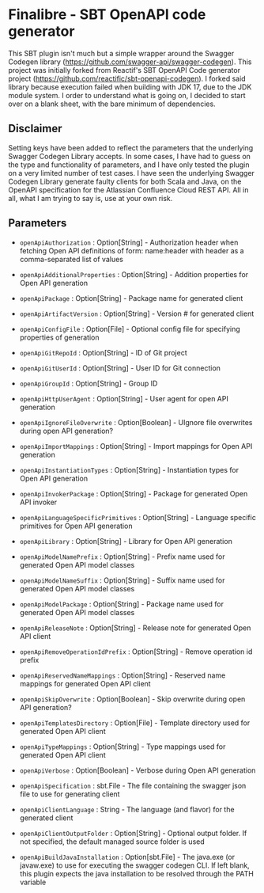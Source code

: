 # Finalibre - SBT OpenAPI code generator
This SBT plugin isn't much but a simple wrapper around the Swagger Codegen library (https://github.com/swagger-api/swagger-codegen).
This project was initially forked from Reactif's SBT OpenAPI Code generator project (https://github.com/reactific/sbt-openapi-codegen). 
I forked said library because execution failed when building with JDK 17, due to the JDK
module system. I order to understand what is going on, I decided to start over on a blank sheet,
with the bare minimum of dependencies. 

## Disclaimer
Setting keys have been added to reflect the parameters that the underlying Swagger Codegen Library accepts. 
In some cases, I have had to guess on the type and functionality of parameters, and I have only tested the plugin on
a very limited number of test cases. 
I have seen the underlying Swagger Codegen Library generate faulty clients for both
Scala and Java, on the OpenAPI specification for the Atlassian Confluence Cloud REST API.
All in all, what I am trying to say is, use at your own risk.

## Parameters
* `openApiAuthorization` : Option[String] - Authorization header when fetching Open API definitions of form: name:header with header as a comma-separated list of values

* `openApiAdditionalProperties` : Option[String] - Addition properties for Open API generation

* `openApiPackage` : Option[String] - Package name for generated client

* `openApiArtifactVersion` : Option[String] - Version # for generated client

* `openApiConfigFile` : Option[File] - Optional config file for specifying properties of generation

* `openApiGitRepoId` : Option[String] - ID of Git project

* `openApiGitUserId` : Option[String] - User ID for Git connection
 
* `openApiGroupId` : Option[String] - Group ID

* `openApiHttpUserAgent` : Option[String] - User agent for open API generation

* `openApiIgnoreFileOverwrite` : Option[Boolean] - UIgnore file overwrites during open API generation?

* `openApiImportMappings` : Option[String] - Import mappings for Open API generation

* `openApiInstantiationTypes` : Option[String] - Instantiation types for Open API generation

* `openApiInvokerPackage` : Option[String] - Package for generated Open API invoker

* `openApiLanguageSpecificPrimitives` : Option[String] - Language specific primitives for Open API generation

* `openApiLibrary` : Option[String] - Library for Open API generation

* `openApiModelNamePrefix` : Option[String] - Prefix name used for generated Open API model classes

* `openApiModelNameSuffix` : Option[String] - Suffix name used for generated Open API model classes

* `openApiModelPackage` : Option[String] - Package name used for generated Open API model classes

* `openApiReleaseNote` : Option[String] - Release note for generated Open API client

* `openApiRemoveOperationIdPrefix` : Option[String] - Remove operation id prefix

* `openApiReservedNameMappings` : Option[String] - Reserved name mappings for generated Open API client

* `openApiSkipOverwrite` : Option[Boolean] - Skip overwrite during open API generation?

* `openApiTemplatesDirectory` : Option[File] - Template directory used for generated Open API client

* `openApiTypeMappings` : Option[String] - Type mappings used for generated Open API client

* `openApiVerbose` : Option[Boolean] - Verbose during Open API generation

* `openApiSpecification` : sbt.File - The file containing the swagger json file to use for generating client

* `openApiClientLanguage` : String - The language (and flavor) for the generated client

* `openApiClientOutputFolder` : Option[String] - Optional output folder. If not specified, the default managed source folder is used

* `openApiBuildJavaInstallation` : Option[sbt.File] - The java.exe (or javaw.exe) to use for executing the swagger codegen CLI. If left blank,
this plugin expects the java installation to be resolved through the PATH variable


